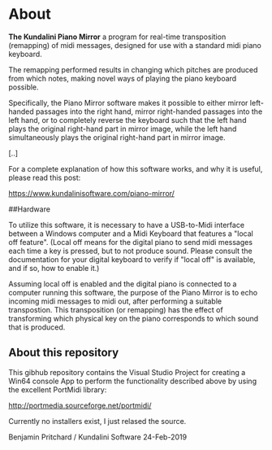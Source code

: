 # About
 
**The Kundalini Piano Mirror** a program for real-time transposition (remapping) of midi messages, designed for use with a standard midi piano keyboard.

The remapping performed results in changing which pitches are produced from which notes, making novel ways of playing the piano keyboard possible.

Specifically, the Piano Mirror software makes it possible to either mirror left-handed passages into the right hand, mirror right-handed passages into the left hand, or to completely reverse the keyboard such that the left hand plays the original right-hand part in mirror image, while the left hand simultaneously plays the original right-hand part in mirror image.

[..] 

For a complete explanation of how this software works, and why it is useful, please read this post:

https://www.kundalinisoftware.com/piano-mirror/

##Hardware

To utilize this software, it is necessary to have a USB-to-Midi interface between a Windows computer and a Midi Keyboard that features a "local off feature". (Local off means for the digital piano to send midi messages each time a key is pressed, but to not produce sound. Please consult the documentation for your digital keyboard to verify if "local off" is available, and if so, how to enable it.)

Assuming local off is enabled and the digital piano is connected to a computer running this software, the purpose of the Piano Mirror is to echo incoming midi messages to midi out, after performing a suitable transpostion. This transposition (or remapping) has the effect of transforming which physical key on the piano corresponds to which sound that is produced. 

## About this repository

This gibhub repository contains the Visual Studio Project for creating a Win64 console App to perform the functionality described above by using the excellent PortMidi library:

http://portmedia.sourceforge.net/portmidi/

Currently no installers exist, I just relased the source. 

Benjamin Pritchard / Kundalini Software
24-Feb-2019
